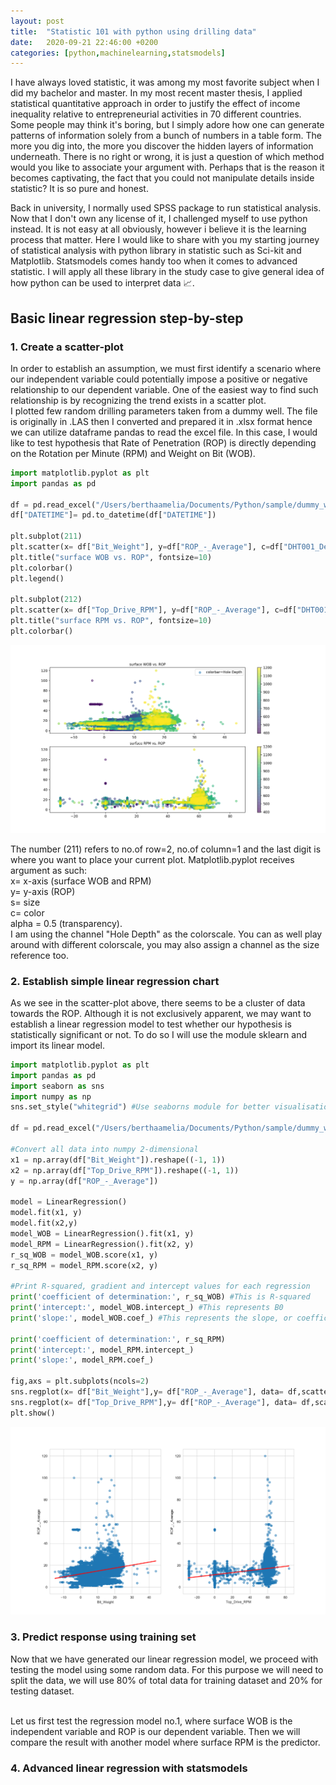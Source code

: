```yaml
---
layout: post
title:  "Statistic 101 with python using drilling data"
date:   2020-09-21 22:46:00 +0200
categories: [python,machinelearning,statsmodels]
---
```


I have always loved statistic, it was among my most favorite subject when I did my bachelor and master. In my most recent master thesis, I applied statistical quantitative approach in order to justify the effect of income inequality relative to entrepreneurial activities in 70 different countries. 
Some people may think it's boring, but I simply adore how one can generate patterns of information solely from a bunch of numbers in a table form. The more you dig into, the more you discover the hidden layers of information underneath. There is no right or wrong, it is just a question of which method would you like to associate your argument with. Perhaps that is the reason it becomes captivating, the fact that you could not manipulate details inside statistic? It is so pure and honest. 

Back in university, I normally used SPSS package to run statistical analysis. Now that I don't own any license of it, I challenged myself to use python instead. It is not easy at all obviously, however i believe it is the learning process that matter. Here I would like to share with you my starting journey of statistical analysis with python library in statistic such as Sci-kit and Matplotlib. Statsmodels comes handy too when it comes to advanced statistic. I will apply all these library in the study case to give general idea of how python can be used to interpret data :chart_with_upwards_trend:.

## Basic linear regression step-by-step
### 1. Create a scatter-plot
In order to establish an assumption, we must first identify a scenario where our independent variable could potentially impose a positive or negative relationship to our dependent variable. One of the easiest way to find such relationship is by recognizing the trend exists in a scatter plot. 
<br/>I plotted few random drilling parameters taken from a dummy well. The file is originally in .LAS then I converted and prepared it in .xlsx format hence we can utilize dataframe pandas to read the excel file. In this case, I would like to test hypothesis that Rate of Penetration (ROP) is directly depending on the Rotation per Minute (RPM) and Weight on Bit (WOB).

```python
import matplotlib.pyplot as plt
import pandas as pd

df = pd.read_excel("/Users/berthaamelia/Documents/Python/sample/dummy_well.xlsx")
df["DATETIME"]= pd.to_datetime(df["DATETIME"])

plt.subplot(211)
plt.scatter(x= df["Bit_Weight"], y=df["ROP_-_Average"], c=df["DHT001_Depth", alpha=0.5, label= "colorbar=DHT001 Depth")
plt.title("surface WOB vs. ROP", fontsize=10)
plt.colorbar()
plt.legend()

plt.subplot(212)
plt.scatter(x= df["Top_Drive_RPM"], y=df["ROP_-_Average"], c=df["DHT001_Depth"], alpha=0.5)
plt.title("surface RPM vs. ROP", fontsize=10)
plt.colorbar()
```
![Scatterplot](https://raw.githubusercontent.com/berthaamelia/blog/master/images/scatterplot.png)

The number (211) refers to no.of row=2, no.of column=1 and the last digit is where you want to place your current plot.
Matplotlib.pyplot receives argument as such:
<br/>x= x-axis (surface WOB and RPM)
<br/>y= y-axis (ROP)
<br/>s= size 
<br/>c= color
<br/>alpha = 0.5 (transparency).
<br/>I am using the channel "Hole Depth" as the colorscale. You can as well play around with different colorscale, you may also assign a channel as the size reference too. 

### 2. Establish simple linear regression chart
As we see in the scatter-plot above, there seems to be a cluster of data towards the ROP. Although it is not exclusively apparent, we may want to establish a linear regression model to test whether our hypothesis is statistically significant or not. To do so I will use the module sklearn and import its linear model.

```python
import matplotlib.pyplot as plt
import pandas as pd
import seaborn as sns
import numpy as np
sns.set_style("whitegrid") #Use seaborns module for better visualisation

df = pd.read_excel("/Users/berthaamelia/Documents/Python/sample/dummy_well.xlsx", index=None)

#Convert all data into numpy 2-dimensional
x1 = np.array(df["Bit_Weight"]).reshape((-1, 1))
x2 = np.array(df["Top_Drive_RPM"]).reshape((-1, 1))
y = np.array(df["ROP_-_Average"])

model = LinearRegression()
model.fit(x1, y)
model.fit(x2,y)
model_WOB = LinearRegression().fit(x1, y)
model_RPM = LinearRegression().fit(x2, y)
r_sq_WOB = model_WOB.score(x1, y)
r_sq_RPM = model_RPM.score(x2, y)

#Print R-squared, gradient and intercept values for each regression
print('coefficient of determination:', r_sq_WOB) #This is R-squared
print('intercept:', model_WOB.intercept_) #This represents B0
print('slope:', model_WOB.coef_) #This represents the slope, or coefficient B1

print('coefficient of determination:', r_sq_RPM)
print('intercept:', model_RPM.intercept_)
print('slope:', model_RPM.coef_)

fig,axs = plt.subplots(ncols=2)
sns.regplot(x= df["Bit_Weight"],y= df["ROP_-_Average"], data= df,scatter_kws={'alpha':0.5}, line_kws={'color': 'red'}, ax=axs[0])
sns.regplot(x= df["Top_Drive_RPM"],y= df["ROP_-_Average"], data= df,scatter_kws={'alpha':0.5}, line_kws={'color': 'red'}, ax=axs[1])
plt.show()
```
![Linear regression plot](https://raw.githubusercontent.com/berthaamelia/blog/master/images/regressionplot.png)


### 3. Predict response using training set
Now that we have generated our linear regression model, we proceed with testing the model using some random data. For this purpose we will need to split the data, we will use 80% of total data for training dataset and 20% for testing dataset. 

<br/>Let us first test the regression model no.1, where surface WOB is the independent variable and ROP is our dependent variable. Then we will compare the result with another model where surface RPM is the predictor.




### 4. Advanced linear regression with statsmodels
